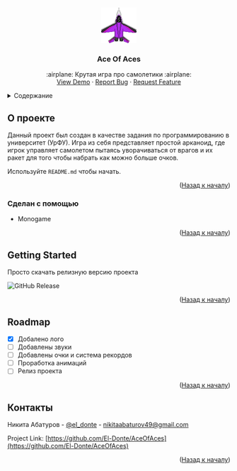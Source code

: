 <a id="readme-top"></a>
<!-- PROJECT LOGO -->
<br />
<div align="center">
  <a href="https://github.com/El-Donte/AceOfAces">
    <img src="AceOfAces/Content/Jets/p_jet.png" alt="Logo" width="80" height="80">
  </a>

  <h3 align="center">Ace Of Aces</h3>

  <p align="center">
    :airplane: Крутая игра про самолетики :airplane:
    <br />
    <a href="https://github.com/El-Donte/AceOfAces">View Demo</a>
    &middot;
    <a href="https://github.com/El-Donte/AceOfAces/issues/new?labels=bug&template=bug-report---.md">Report Bug</a>
    &middot;
    <a href="https://github.com/El-Donte/AceOfAces/issues/new?labels=enhancement&template=feature-request---.md">Request Feature</a>
  </p>
</div>



<!-- TABLE OF CONTENTS -->
<details>
  <summary>Содержание</summary>
  <ol>
    <li>
      <a href="#о-проекте">О проекте</a>
      <ul>
        <li><a href="#сделано-с-помощью">Сделано с помощью/a></li>
      </ul>
    </li>
    <li>
      <a href="#getting-started">Getting Started</a>
    </li>
    <li><a href="#roadmap">Roadmap</a></li>
    <li><a href="#контакты">Контакты</a></li>
  </ol>
</details>


<!-- ABOUT THE PROJECT -->
## О проекте

Данный проект был создан в качестве задания по программированию в университет (УрФУ). 
Игра из себя представляет простой арканоид, где игрок управляет самолетом пытаясь уворачиваться от врагов и их ракет для того чтобы набрать как можно больше очков.

Используйте `README.md` чтобы начать.

<p align="right">(<a href="#readme-top">Назад к началу</a>)</p>


###  Сделан с помощью

* Monogame

<p align="right">(<a href="#readme-top">Назад к началу</a>)</p>

<!-- GETTING STARTED -->
## Getting Started

Просто скачать релизную версию проекта

![GitHub Release](https://img.shields.io/github/v/release/El-Donte/AceOfAces)

<p align="right">(<a href="#readme-top">Назад к началу</a>)</p>

<!-- ROADMAP -->
## Roadmap

- [x] Добалено лого
- [ ] Добавлены звуки
- [ ] Добавлены очки и система рекордов
- [ ] Проработка анимаций
- [ ] Релиз проекта

<p align="right">(<a href="#readme-top">Назад к началу</a>)</p>

<!-- CONTACT -->
## Контакты

Никита Абатуров - [@eI_donte](https://t.me/eI_donte) - nikitaabaturov49@gmail.com

Project Link: [https://github.com/El-Donte/AceOfAces](https://github.com/El-Donte/AceOfAces)

<p align="right">(<a href="#readme-top">Назад к началу</a>)</p>

